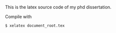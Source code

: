 This is the latex source code of my phd dissertation.

Compile with

```
$ xelatex document_root.tex
```
